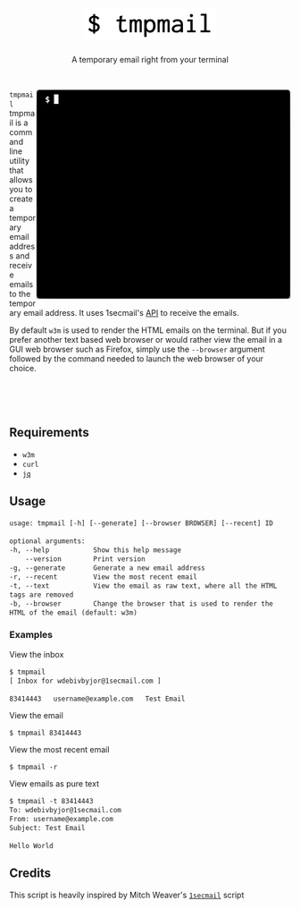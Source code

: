 <h1 align="center">
  <img src="images/logo.png">
</h1>
<p align="center"> A temporary email right from your terminal</p><br>

<img src="images/demo.gif" align="right"> `tmpmail` tmpmail is a command line utility that allows you to create a temporary email address
and receive emails to the temporary email address. It uses 1secmail's [API](https://www.1secmail.com/api/)
to receive the emails.

By default `w3m` is used to render the HTML emails on the terminal.
But if you prefer another text based web browser or would rather view the email in a GUI web browser such as Firefox, simply
use the `--browser` argument followed by the command needed to launch the web browser of your choice.

<br>
<br>
<br>

## Requirements
- `w3m`
- `curl`
- [`jq`](https://github.com/stedolan/jq)

## Usage
```console
usage: tmpmail [-h] [--generate] [--browser BROWSER] [--recent] ID

optional arguments:
-h, --help           Show this help message
    --version        Print version
-g, --generate       Generate a new email address
-r, --recent         View the most recent email
-t, --text           View the email as raw text, where all the HTML tags are removed
-b, --browser        Change the browser that is used to render the HTML of the email (default: w3m)
```

### Examples
View the inbox
```console
$ tmpmail
[ Inbox for wdebivbyjor@1secmail.com ]

83414443   username@example.com   Test Email
```

View the email
```console
$ tmpmail 83414443
```

View the most recent email
```console
$ tmpmail -r
```

View emails as pure text
```console
$ tmpmail -t 83414443
To: wdebivbyjor@1secmail.com
From: username@example.com
Subject: Test Email

Hello World
```

## Credits 
This script is heavily inspired by Mitch Weaver's [`1secmail`](https://github.com/mitchweaver/bin/blob/master/application/1secmail) script
